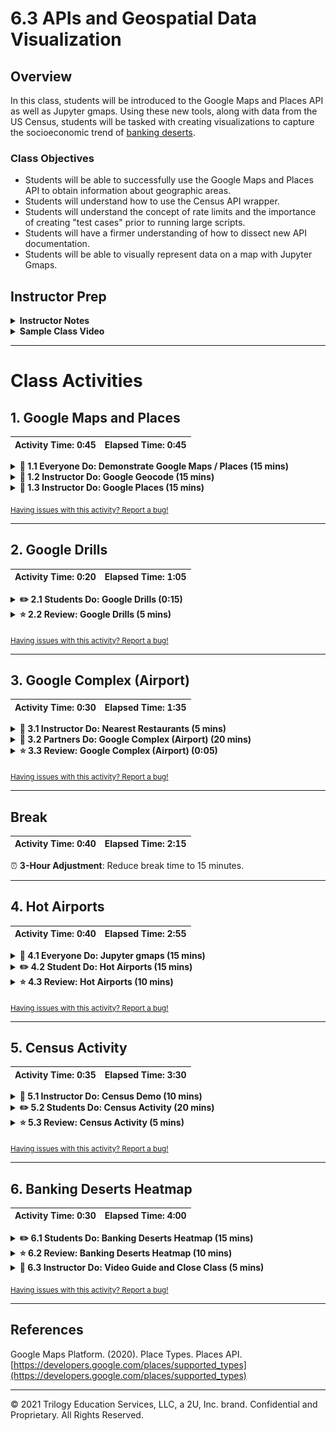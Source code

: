 # 6.3 APIs and Geospatial Data Visualization

## Overview

In this class, students will be introduced to the Google Maps and Places API as well as Jupyter gmaps. Using these new tools, along with data from the US Census, students will be tasked with creating visualizations to capture the socioeconomic trend of [banking deserts](http://www.theatlantic.com/business/archive/2016/03/banking-desert-ny-fed/473436/).

### Class Objectives

* Students will be able to successfully use the Google Maps and Places API to obtain information about geographic areas.
* Students will understand how to use the Census API wrapper.
* Students will understand the concept of rate limits and the importance of creating "test cases" prior to running large scripts.
* Students will have a firmer understanding of how to dissect new API documentation.
* Students will be able to visually represent data on a map with Jupyter Gmaps.

## Instructor Prep

<details>
  <summary><strong>Instructor Notes</strong></summary>

* You may find that this lesson falls on a weekday due to a holiday shifting the course schedule. In this case, we have provided notes within the LP that will allow you to **easily adjust the length of the lesson to fit into a weekday class**.

  * Be on the lookout for a **3-Hour Adjustment** note at the top of activities in this Lesson Plan. If this class is being taught on a weekday, please utilize the directions found in the note. Keep in mind that breaks will be reduced from 40 minutes to the typical 15 minutes for a weekday class as well.

  * Shortening these activities could potentially limit the students' ability to finish them, so please remind them to utilize office hours to clear up any questions they may have.

* Today's class is a fun one! In this class, students take on the role of social scientists and are tasked with using their newfound programming skills and API insights to visualize a real-world phenomenon: banking deserts.

* What _is_ a banking desert? In predominantly lower-income or elderly neighborhoods, there is often a dearth of banks. In their place is an abundance of high-interest "check-cashing" and "money transfer" providers. These shifty providers benefit from the fact that banks avoid such neighborhoods, leaving residents with few safe options to obtain cash, loans, or withdrawal services. To showcase this trend, students will use a dataset obtained from the US census that lists the socioeconomic factors (population, median age, household income, poverty rate, etc.) of each zip code in the country. They will then need to create code that randomly selects 700 zip codes and uses Google Places to identify the number of banks present within a 5 mile radius of that zip code. Finally, they will plot the relationship between "bank count" and  socioeconomic factors.

* Leading up to this exercise, you as Instructors and TAs will be responsible for teaching students how to correctly use the Google Geocoding and Places APIs — along with how to use them in combination. Today's class is also important, because these APIs will be useful tools in students' upcoming projects.

* Please reference our [Student FAQ](../../../05-Instructor-Resources/README.md#unit-06-python-APIs) for answers to questions frequently asked by students of this program. If you have any recommendations for additional questions, feel free to log an issue or a pull request with your desired additions.

* Have your TAs reference the [6.3-TimeTracker](TimeTracker.xlsx) to help keep track of time during class.

* **Note**:  The API keys used throughout this lesson have been disabled and will have to be replaced with active keys.

</details>

<details>
  <summary><strong>Sample Class Video</strong></summary>

* To view an example class lecture visit (Note video may not reflect latest lesson plan):

[Class Video](https://codingbootcamp.hosted.panopto.com/Panopto/Pages/Viewer.aspx?id=0fd1cd27-0c6b-4525-b1a7-aa1200e303b0)

</details>

- - -

# Class Activities

## 1. Google Maps and Places

| Activity Time:       0:45 |  Elapsed Time:      0:45  |
|---------------------------|---------------------------|

<details>
  <summary><strong>🎉 1.1 Everyone Do: Demonstrate Google Maps / Places (15 mins)</strong></summary>

* Open the [slideshow](https://docs.google.com/presentation/d/1TSi886_pX1_naQAB89-vIr_fDIaNpJQN_2HFMNeJxic) and use slides 1–2 to cover today's class objectives.

* Use slides 2-6 to accompany the beginning of this demonstration.

* Explain to students that, for the remainder of class, they will be working with the Google Maps and Places API. Let them know that this section is critical and may confuse them if they lose focus.

* Begin your discussion by opening the URL for the [Google Maps API](https://developers.google.com/maps/) and [Google Places API](https://developers.google.com/places/).

  * Google has made available some of the vast set of tools that power Google Maps, such that any developer can utilize the same technologies and datasets in their own applications.

  * At a basic level, these APIs allow developers to quickly convert locations into latitudinal and longitudinal coordinates, identify nearest restaurants to a given location, determine the distance between two points, and much more!

  * For the purposes of today's class, students will ultimately be using the data from Google Maps and Places to determine the number of banks in a given zip code and then compare those counts to socioeconomic factors associated with zip code.

* Once students have the picture in mind, show them how they can go about obtaining their own API key.

  * Start off by clicking the `Get Started` button on the [Google Maps Platform](https://cloud.google.com/maps-platform/) webpage.

  * Select the boxes for the `Maps` and `Places` products.

  * At this point, click Create a New Project and give the project a name. Once that has been done, click Create Billing Account. Explain that while Google now charges for services, a $200 credit is provided for these API services.

  * Warn students that any API usage beyond the $200 credit will be charged to their personal accounts. Send out a link to Google's billing page as a reference, and explain that API usage limits and billing alerts can be setup so that the free credit is not exceeded.

    * Navigate through the Acceptances to try the cloud platform, then complete the next form to establish a Google Cloud Platform account.

    * The following windows will automatically enable the Google Maps Platform. Once complete, a window containing a unique API key will appear. Copy this key for use in Python.

  * Send out the [Capping Queries](Activities/Resources/Capping_Queries.md) document to set query limits for API usage.

    * You can begin following the document from step 3 if you have not navigated away from your list of active APIs.

    ![API List](Images/API_List.png)

</details>

<details>
  <summary><strong>📣 1.2 Instructor Do: Google Geocode (15 mins)</strong></summary>

* Open the [slideshow](https://docs.google.com/presentation/d/1TSi886_pX1_naQAB89-vIr_fDIaNpJQN_2HFMNeJxic) and use slides 7–10 to accompany the beginning of this demonstration.

  * Now that everyone has an API Key (Congratulations!), it is time to start using it!

* To begin, show students how to utilize the Google Maps Geocoding API to turn addresses into latitudinal and longitudinal coordinates.

  * This process of converting an address to coordinates is called **geocoding**.

  * Since many APIs only understand locations formatted in terms of latitude/longitude, geocoding will be very valuable in translating addresses into data that APIs - like the Google Places API - can understand.

* At this point, either open [Google_Geocode.ipynb](Activities/01-Ins_Google_Geocode/Solved/Google_Geocode.ipynb) in Jupyter Notebook explaining the code in sequence, or live-code the script.

  * Utilize the API key from  `config.py`.

    * Google's API is not free and if credit card information is provided, they charge past a certain usage point. Here is a good time to again stress to students that they avoid pushing their API key to github by using adding the `config.py` to their `.gitignore` file or using environment variables.

  * Build the endpoint URL.

    * Remind students that printing the url will also expose their key. While it is useful for demonstration purposes here, it should be avoided in projects and homework.

  * Run a Python request on the URL.

  * Explore the resulting JSON in a pretty printed format.

  * Extract the components of the JSON we desire.

  * Format the results for printing.

    * This may be the first time students have seen string formatting using %s. Explain to them that `%s` can be used to substitute a string variable. After closing the quotations, the expression must be followed by `%` and then a tuple of string variables to be substituted respectively into each occurrence of `%s`.

    ![Images/03-Geocoding.png](Images/03-Geocoding.png)

* Once complete, take a moment to visit the [Google Maps Geocoding API](https://developers.google.com/maps/documentation/geocoding/start) documentation page and show students that the code created is effectively the same as what's expressed in the documentation.

  * Let them know that it's easy to be intimidated by code documentation but with a little practice it becomes simple to comprehend.

</details>

<details>
  <summary><strong>📣 1.3 Instructor Do: Google Places (15 mins)</strong></summary>

* Open the [slideshow](https://docs.google.com/presentation/d/1TSi886_pX1_naQAB89-vIr_fDIaNpJQN_2HFMNeJxic) and use slides 11–13 to accompany the beginning of this demonstration.

* Feel free to open up the [Google Places API](https://developers.google.com/maps/documentation/javascript/places#place_searches) and walk students through the documentation for a few minutes.

  * The points to emphasize are: [Nearby Search](https://developers.google.com/places/web-service/search#PlaceSearchRequests), [Text Search](https://developers.google.com/places/web-service/search#TextSearchRequests), and [Place Search](https://developers.google.com/places/web-service/search#RadarSearchRequests).

  * When using each of the different types of searches, there are expected inputs such as Latitude, Longitude or Radius. Additionally there are various optional parameters including: keyword, minPrice, maxPrice, type, etc.

  * It may also be beneficial to point out the various [types](https://developers.google.com/places/supported_types) Google categorizes by default. Students will be using the "bank" type later in the day when they start creating visualizations for Banking Deserts.

* Once students have a decent enough understanding of the API, open up [Google_Places.ipynb](Activities/02-Ins_Google_Places/Solved/Google_Places.ipynb) in Jupyter Notebook and explain the code.

  * For the most part, the code is similar to the earlier example. The base URL, however, has changed since the class is now using the Google Place Search API.

  * In this example, we are using a feature of the [requests library](http://docs.python-requests.org/en/master/user/quickstart/#passing-parameters-in-urls) in order to easily construct our url by passing in a dictionary of parameters.

  * During the discussion of this example, point out the various URL parameters like `keyword`, `location`, and `types`. Also point out the different JSON structure that is provided back to the user.

    ![Images/04-Places.png](Images/04-Places.png)

</details>

<sub>[Having issues with this activity? Report a bug!](https://bit.ly/39CIN7x)</sub>

- - -

## 2. Google Drills

| Activity Time:       0:20 |  Elapsed Time:      1:05  |
|---------------------------|---------------------------|

<details>
  <summary><strong>✏️ 2.1 Students Do: Google Drills (0:15)</strong></summary>

* ⏰ **3-Hour Adjustment**: Skip this **Students Do** activity and continue on to the review activity.

* The class will now create some code that makes calls to both the Google Places and Google Geocoding APIs.

* **File:** [Google_That.ipynb](Activities/03-Stu_Google_Drills/Unsolved/Google_That.ipynb)

* **Instructions:** [README.md](Activities/03-Stu_Google_Drills/README.md)

* The class will now create some code that makes calls to both the Google Places and Google Geocoding APIs.

* Send out the starter file for [Google_That.ipynb](Activities/03-Stu_Google_Drills/Unsolved/Google_That.ipynb) and open in Jupyter Notebook in order to explain the instructions to students.

* Open the [slideshow](https://docs.google.com/presentation/d/1TSi886_pX1_naQAB89-vIr_fDIaNpJQN_2HFMNeJxic) and use slides 14–16 to display the activity's instructions.

</details>

<details>
  <summary><strong>⭐ 2.2 Review: Google Drills (5 mins)</strong></summary>

* ⏰ **3-Hour Adjustment**: This review activity is now an **Everyone Do**.

  * Spend only 10 minutes on this activity.

  * Use the review section as guidance for talking points as you live-code along with the students.

  * Be sure to take your time and answer all student questions along the way.

* Open up [Google_That.ipynb](Activities/03-Stu_Google_Drills/Solved/Google_That.ipynb) within Jupyter Notebook and run through the code with the class line-by-line, making certain to hit upon the following points.

  * For the most part, the solution to these drills are self-explanatory. The only notable differences are that, in the last two drills, students would need to use a "Keyword Search" and a "Text Search". Both of these search types are articulated in the Google Places documentation.

  * Keyword Search

    ![Images/05-GoogleThat.png](Images/05-GoogleThat.png)

  * Text Search

    ![Images/05-GoogleThat2.png](Images/05-GoogleThat2.png)

</details>

<sub>[Having issues with this activity? Report a bug!](https://bit.ly/39CIQ3d)</sub>

- - -

## 3. Google Complex (Airport)

| Activity Time:       0:30 |  Elapsed Time:      1:35  |
|---------------------------|---------------------------|

<details>
  <summary><strong>📣 3.1 Instructor Do: Nearest Restaurants (5 mins)</strong></summary>

* Open the [slideshow](https://docs.google.com/presentation/d/1TSi886_pX1_naQAB89-vIr_fDIaNpJQN_2HFMNeJxic) and use slides 17–19 to accompany the beginning of this demonstration.

* Remind students that last class we learned how to make multiple queries and handle missing data using try/except and list comprehension.

  * Another way to build out an API dataset is to use pandas.

* Explain that we can use Pandas's `iterrows()` and `.loc` methods to find the closest restaurant of each type and store them in a data frame.

* Point out that just was we did last class, we will need to encapsulate our parsing logic using try/except blocks to allow for the API queries to continue when there are missing values.

* Open [NearestRestr.ipynb](Activities/04-Ins_NearestRestr/Solved/NearestRestr.ipynb) and explain the code to students while highlighting the following:

  * Set up empty columns to for values retrieved from API.

    ![00-NearestRestr1.png](Images/00-NearestRestr1.png)

  * `iterrows()` iterates through each row of the dataframe returning an index number and the contents of each row. Those row values can then be individually accessed using the column label like so `row['column label']`.

  ```python
  # use iterrows to iterate through pandas dataframe
  for index, row in types_df.iterrows():
  ```

  * In each iteration, the `keyword` value is overwritten to be the new target.

  ```python
  # get restaurant type from df
  restr_type = row['ethnicity']

  # add keyword to params dict
  params['keyword'] = restr_type
  ```

  * To retrieve `results` if it exists, we use `requests.get`. This works by sending a get request to the API by passing in the `base_url` and an optional parameter: `params`. This `params` parameter will then take the dictionary and send it to the query string for the request. The result of the request is then converted to a JSON.

  ```python
  # assemble url and make API request
  print(f"Retrieving Results for Index {index}: {restr_type}.")
  response = requests.get(base_url, params=params).json()

  # extract results
  results = response['results']
  ```

  * We use try/except block to attempt to retrieve the `name`, `vicinity`, `price_level` and `rating` from the request results. If the results don't contain any of these values a KeyError or IndexError will occur and trigger the except clause to run, but allow the code to keep running.

  * If no error occurs, then `.loc` is used to update the cells with the desired information from the results.

  ```python
  try:
      print(f"Closest {restr_type} restaurant is {results[0]['name']}.")

      types_df.loc[index, 'name'] = results[0]['name']
      types_df.loc[index, 'address'] = results[0]['vicinity']
      types_df.loc[index, 'price_level'] = results[0]['price_level']
      types_df.loc[index, 'rating'] = results[0]['rating']

  except (KeyError, IndexError):
      print("Missing field/result... skipping.")

  print("------------")
  ```

</details>

<details>
  <summary><strong>👥 3.2 Partners Do: Google Complex (Airport) (20 mins)</strong></summary>

* ⏰ **3-Hour Adjustment**: Skip this **Partners Do** activity and continue on to the review activity.

* **Files:**

  * [Airport_Ratings.ipynb](Activities/05-Stu_Google_Complex/Unsolved/Airport_Ratings.ipynb)

  * [Cities.csv](Activities/05-Stu_Google_Complex/Resources/Cities.csv)

* **Instructions:** [README.md](Activities/05-Stu_Google_Complex/README.md)

* In this activity, they will be tasked with obtaining the rating of every airport in the top 100 metropolitan areas according to Google Users. They will be given a list of airports and cities, and will need to use the Google Geocoding API and Google Places API to obtain the rating information.

* Next, open up the solved version [05-Stu_Google_Complex/Airport_Ratings.ipynb](Activities/05-Stu_Google_Complex/Solved/Airport_Ratings.ipynb) and show students the ending Data Frame.

  ![Airport - Output](Images/06-Airport_Output.png)

* Open the [slideshow](https://docs.google.com/presentation/d/1TSi886_pX1_naQAB89-vIr_fDIaNpJQN_2HFMNeJxic) and use slides 20-22 to display the activity's instructions.

</details>

<details>
  <summary><strong>⭐ 3.3 Review: Google Complex (Airport) (0:05)</strong></summary>

* ⏰**3-Hour Adjustment**: This review activity is now an **Everyone Do**.

  * Spend only 10 minutes on this activity.

  * Use the review section as guidance for talking points as you live-code along with the students.

  * Be sure to take your time and answer all student questions along the way.

* Open up [Airport_Ratings.ipynb](Activities/05-Stu_Google_Complex/Solved/Airport_Ratings.ipynb) within Jupyter Notebook and run through the code with the class line-by-line, making certain to hit upon the following points.

  * `iterrows()` is used to loop through each city in the DataFrame to obtain the geo-coordinates for each airport.

  * `.loc` sets the value of lat/lng columns to match the retrieved coordinates that Google Geocoder API provides.

    ![Images/06-Airport.png](Images/06-Airport.png)

    ![Images/06-Airport2.png](Images/06-Airport2.png)

  * The iteration is repeated a second time utilizing the newfound lat/lng to obtain the airport information according to Google Places.

  * Also, point out that the application uses a try-except block to avoid situations where Google Places is missing review information.

    ![Images/06-Airport3.png](Images/06-Airport3.png)

    ![Images/06-Airport4.png](Images/06-Airport4.png)

</details>

<sub>[Having issues with this activity? Report a bug!](https://bit.ly/2UF7Y5o)</sub>

- - -

## Break

| Activity Time:       0:40 |  Elapsed Time:      2:15  |
|---------------------------|---------------------------|

⏰ **3-Hour Adjustment**: Reduce break time to 15 minutes.

- - -

## 4. Hot Airports

| Activity Time:       0:40 |  Elapsed Time:      2:55  |
|---------------------------|---------------------------|

<details>
  <summary><strong>🎉 4.1 Everyone Do: Jupyter gmaps (15 mins)</strong></summary>

* Open the [slideshow](https://docs.google.com/presentation/d/1TSi886_pX1_naQAB89-vIr_fDIaNpJQN_2HFMNeJxic) and use slides 24–28 to accompany the beginning of this demonstration.

* **Note:** if you having trouble displaying the maps try running `jupyter nbextension enable --py gmaps` in your environment and retry.

* Upon returning to class, explain the use-case for [Jupyter gmaps](http://jupyter-gmaps.readthedocs.io/en/latest/tutorial.html). While discussing Jupyter gmaps, be sure to explain:

  * _gmaps_ is a plugin for Jupyter, allowing users to embed Google maps directly into their notebooks.

  * This grants the ability to visualize multiple layers of data as well as customize the appearance of the map.

* Before beginning the installation:

  * First revisit the steps to enable a google API.

  * Direct the students to return to the [Google API Console](https://console.developers.google.com/) and ensure the project created earlier is selected.

    ![Images/02-GoogleKey.png](Images/02-GoogleKey.png)

  * Click the library on the side panel and search for _Maps JavaScript API_.

  * Direct the students to enable the API.

* After the API is enabled, run these commands either in a jupyter notebook or terminal/git-bash.

* **Note:** The jupyter notebook server may need restarted for the changes to take place.

```
# enable jupyter extensions
jupyter nbextension enable --py --sys-prefix widgetsnbextension

# install gmaps
conda install -c conda-forge gmaps

# enable gmaps
jupyter nbextension enable --py --sys-prefix gmaps
```

* Before moving on to the demonstration, address questions and troubleshoot any installation issues.

* Explain to the students the following steps to create a Gmap:

  * First, configure gmaps by passing in the unique API key.

  * Building a base map is the first building block when creating visualizations with gmaps.

    * **Note**: some students may encounter an error with Jupyter Widgets when displaying the first figure. Reference the [Jupyter Widget documentation](http://ipywidgets.readthedocs.io/en/latest/user_install.html) for additional instructions.

  * In order to add layers to the map, a `marker_layer` is used by creating a list of tuples in the kernel. Each tuple is a coordinate for a US city.

  * Maps can be further  customized  by adding width and height attributes. Margin and padding can also be specified.

* Discuss that gmaps accepts coordinates from several different forms: the list of tuples as demonstrated, a dictionary of lists, and from a dataframe containing a column each for latitude and longitude.

* Once all students have their API keys and tools installed, send out the notebook file [gmap.ipynb](Activities/06-Evr_Jupyter_Gmaps/Unsolved/gmaps.ipynb). Live code and explain along the way:

  * Configuring gmaps by passing in their unique API key.

  * Building a base map. Explain to the students that this is the first building block when creating visualizations with gmaps.

  ```python
  import gmaps
  from config import gkey

  gmaps.configure(api_key=gkey)

  fig = gmaps.figure()
  ```

  ![Base Map](Images/07-Base_Map.png)

  * **Note**: some students may encounter an error with Jupyter Widgets when displaying the first figure. Reference the [Jupyter Widget documentation](http://ipywidgets.readthedocs.io/en/latest/user_install.html) for additional instructions.

  * Adding layers to the map. Demonstrate a `marker_layer` by creating a list of tuples in the kernel. Each tuple is a coordinate for a US city.

  ```python
  coordinates = [
      (40.71, -74.00),
      (30.26, -97.74),
      (46.87, -96.78),
      (47.60, -122.33),
      (32.71, -117.16)
  ]

  fig = gmaps.figure()
  markers = gmaps.marker_layer(marker_locations)
  fig.add_layer(markers)
  fig
  ```

  * Adjusting the viewport. Note how the map automatically adjusts the view as data is added. The zoom and map center and be manually adjusted within `gmaps.figure()`, though both parameters must be met to apply the adjustment.

  * Explain that the figure can also be centered within the user's output cell by setting the left and right margins to auto:

  ```python
  figure_layout = {'width': '400px', 'margin': '0 auto 0 auto'}

  gmaps.figure(layout=figure_layout)
  ```

  * Next, demonstrate map customization by adding width and height attributes. Margin and padding can also be specified.

  ```python
  import gmaps
  gmaps.configure(api_key="your_key")

  figure_layout = {
    'width': '400px',
    'width': '300px',
    'border': '1px solid black',
    'padding': '1px'
  }

  fig = gmaps.figure(layout=figure_layout)
  fig
  ```

  ![Customized Map](Images/07-Customized_Map.png)

* Finally, demonstrate exporting the completed figure as a .png file via the download button.

  ![Download Button](Images/07-Download.png)

* Discuss that gmaps accepts coordinates from several different forms: the list of tuples as demonstrated, a dictionary of lists, and from a dataframe containing a column each for latitude and longitude.

</details>

<details>
  <summary><strong>✏️ 4.2 Student Do: Hot Airports (15 mins)</strong></summary>

* ⏰ **3-Hour Adjustment**: Reduce activity time to 10 minutes.

* **Files:**

* [Airport_Output.csv](Activities/07-Stu_Airport_Map/Resources/Airport_Output.csv)

* [airport_heatmap.ipynb](Activities/07-Stu_Airport_Map/Unsolved/airport_heatmap.ipynb)

* **Instructions:** [README.md](Activities/07-Stu_Airport_Map/README.md)

* In this activity students will create a heat map based on airport ratings.

* Open the [slideshow](https://docs.google.com/presentation/d/1TSi886_pX1_naQAB89-vIr_fDIaNpJQN_2HFMNeJxic) and use slides 29–32 to display the activity's instructions and sample output.

</details>

<details>
  <summary><strong>⭐ 4.3 Review: Hot Airports (10 mins)</strong></summary>

* Open [airport_heatmap.ipynb](Activities/07-Stu_Airport_Map/Solved/airport_heatmap.ipynb) in jupyter notebook, explaining as you progress through the code.

  * Start by configuring gmaps by loading in an API key, then reading in the csv and storing it as a dataframe.

  * The Airport Rating column contains `NaN` values and strings. Using pandas methods `fillna` and `astype`, the column will be cleaned and usable.

    ![airport layer](Images/airport_layer.png)

  * At minimum, two things are needed for a heatmap: locations and a weight. The `"Lat"` and `"Lng"` columns are pulled out for locations and the `"Airport Rating"` for the weight.

  * For the bonus, the arguments `dissipating=False`, `max_intensity=10`, and `point_radius=1` allow the map to handle being zoomed.

  * Finally, a Gmap figure is created. Create the `heat_layer` by passing in locations and ratings, then the layer is added and the figure is displayed.

  * For the bonus, `map_type` can be changed by being passed in as a argument to `gmaps.figure()`

</details>

<sub>[Having issues with this activity? Report a bug!](https://bit.ly/3dJyfHb)</sub>

- - -

## 5. Census Activity

| Activity Time:       0:35 |  Elapsed Time:      3:30  |
|---------------------------|---------------------------|

<details>
  <summary><strong>📣 5.1 Instructor Do: Census Demo (10 mins)</strong></summary>

* Open the [slideshow](https://docs.google.com/presentation/d/1TSi886_pX1_naQAB89-vIr_fDIaNpJQN_2HFMNeJxic) and use slides 33-36 to accompany the beginning of this demonstration.

* **Note:** These census examples are definitely stretch targets. If you cannot get to it, don't sweat it!)

* As you transition to the next activity, explain to students that in the previous example all of the census data was provided to them. However, obtaining similar or other census data is fairly straightforward using the Python library census-wrapper.

* Have students visit the page [census-wrapper](https://github.com/datamade/census). Have them run `pip install census` and obtain a [Census API key](https://api.census.gov/data/key_signup.html) from the US Census Bureau. **Note:** It will take 2-3 minutes after you enter your information into the form to get your Census API key. To save time, you can simply provide students with your own key if there are issues with students getting a key.

* Once students are set up, walk students through the general documentation of the census-wrapper API.

  * In essence, the wrapper provides a fairly easy method of retrieving data from the 2013 census based on zip code, state, district, or county.

  * Each census field (e.g. Poverty Count, Unemployment Count, Number of Asians, etc.) is denoted with a label like B201534_10E. In using the API, developers list out each of the desired fields based on their labels.

  * The results are then returned as a list of dictionaries, which can be immediately converted into a DataFrame.

  * While discussing the API, it's fair to point out to students that the US Census API isn't the best documented API out there.

* Now open the file [Census_Demo.ipynb](Activities/08-Ins_Census/Solved/Census_Demo.ipynb) using Jupyter. Explain to students that this is the code used to create the csv in the banking deserts example. In particular, point out how:

  * We used the `c.acs5.get` method to grab data on each of the fields we needed. (Note: For ease of use a gist has been provided that explains what field each label in the US Census correlates with. We know. Your welcome.)

  * We divided the Poverty Count by Total Population to evaluate Poverty Rate. This is because the US census doesn't calculate Poverty Rate explicitly.

      ![Images/09-Census.png](Images/09-Census.png)

  * Ask if there are any questions before slacking out the code and proceeding with the activity.

</details>

<details>
  <summary><strong>✏️ 5.2 Students Do: Census Activity (20 mins)</strong></summary>

* ⏰ **3-Hour Adjustment**: Reduce activity time to 15 minutes.

* **Files:** [09-Stu_Census_API_Gmap/Census_States.ipynb](Activities/09-Stu_Census_API_Gmap/Unsolved/Census_States.ipynb)

* **Instructions:** [README.md](Activities/09-Stu_Census_API_Gmap/README.md)

* In this activity students will utilize the Census API to obtain census data at a state level and visualize it with gmaps.

* Open the [slideshow](https://docs.google.com/presentation/d/1TSi886_pX1_naQAB89-vIr_fDIaNpJQN_2HFMNeJxic) and use slides 37-39 to display the activity's instructions.

</details>

<details>
  <summary><strong>⭐ 5.3 Review: Census Activity (5 mins)</strong></summary>

* Review the solution in [Census_States.ipynb](Activities/09-Stu_Census_API_Gmap/Solved/Census_States.ipynb) explaining the code as you go along:

  * Using the census API to add the code `B23025_005E` and `{for': 'state:*'}` to retrieve data at the state level and adding this to the columns dictionary. This allows for a deeper look at the data.

  * Calculating the unemployment rate by dividing unemployment count by state population.

  ![Images/09-StateCensus.png](Images/09-StateCensus.png)

  * Reading in the csv file containing state centroid coordinates and appending them to the dataframe enables plotting on the map; this is because gmaps requires a set of coordinates to map the data.

  * Converting the 'Poverty Rate' column to a list then looping through it allows gmaps to assign the poverty rate for each state to its corresponding marker.

  ![10-State_Markers.png](Images/10-State_Markers.png)

* Check if there are any questions before proceeding to send out the solution.

</details>

<sub>[Having issues with this activity? Report a bug!](https://bit.ly/2Va47ML)</sub>

- - -

## 6. Banking Deserts Heatmap

| Activity Time:       0:30 |  Elapsed Time:      4:00  |
|---------------------------|---------------------------|

<details>
  <summary><strong>✏️ 6.1 Students Do: Banking Deserts Heatmap (15 mins)</strong></summary>

* **Files:**

* [zip_bank_data.csv](Activities/10-Stu_BankDeserts_Heatmap/Resources/zip_bank_data.csv)

* [Unsolved/Banking_Deserts_HeatMap.ipynb](Activities/10-Stu_BankDeserts_Heatmap/Unsolved/Banking_Deserts_HeatMap.ipynb)

* **Instructions** [README.md](Activities/10-Stu_BankDeserts_Heatmap/README.md)

* Explain to students that they'll be creating a data visualization to understand how prominent the "banking desert" phenomenon truly is. In order to accomplish this, they will be utilizing the US Census and their newfound skills with the Google Geocoder API and Jupyter gmaps.

* Send out the article on [banking deserts](https://www.theatlantic.com/business/archive/2016/03/banking-desert-ny-fed/473436/) from the Atlantic. Explain to students that "banking deserts" are a socioeconomic phenomenon in which many low-income and elderly areas tend to have no or few banking services available. The end-result is that these communities are often preyed upon by high-interest "check cashing" and "fast cash now" providers.

* Open the [slideshow](https://docs.google.com/presentation/d/1TSi886_pX1_naQAB89-vIr_fDIaNpJQN_2HFMNeJxic) and use slides 40-42 to display the activity's instructions.

</details>

<details>
  <summary><strong>⭐ 6.2 Review: Banking Deserts Heatmap (10 mins)</strong></summary>

* Open [Banking_Desert_HeatMap.ipynb](Activities/10-Stu_BankDeserts_Heatmap/Solved/Banking_Desert_HeatMap.ipynb) in jupyter notebook and go through the code. Along the way be sure to explain:

  * Find the poverty rate by dividing the `Poverty Count` by `Population`. Be sure to that each column is converted to an integer.

  * Create a new census dataframe  by selecting  "Zipcode", "Population", and "Poverty Rate".

  * Combine the data by loading "zip_bank_data.csv" into a dataframe and merge on  **Zipcode** with the census dataframe that was just created.

    ![merge data](Images/merge_data.png)

  * Configure `gmaps` by adding in an API key.

  * Grab the "Lat" and "Lng" to be stored as the locations that will be used in the heatmap. "Poverty Rate" will be used as the weight on the heatmap. Both these values will need to convert into floats.

  * A `heatmap_layer` is then created, added to the figure and displayed. Be sure to pass the arguments that handle the map dissipating when zoomed.

    ![heatmap](Images/heatmap.png)

  * "Bank Rate" is converted to a list in order to be passed in as `info_box_content` to the `symbol_layer`.

  * A symbol layer is created by passing in locations and "Bank Rate". The additional arguments are stylistic and can adjusted to help clear up how the map will look. The list comprehension `f"Bank amount: {bank}" for bank in bank_rate` will allow the bank data to be customized and added to the map. Finally the `symbol_layer` is added to the figure and displayed.

    ![bank map](Images/bank_map.png)

  * For the last steps, a new map is created by adding both the `heatmap_layer` and the `symbol_layer` before displaying the figure.

    ![final map](Images/final_map.png)

* Answer any questions on the maps before moving on to the statistics portion of the assignment. Go through the rest of the code and explain:

* The summary statistics can be found by using `mean()`, `median()`, and `mode()`.

```python
# Mean, median, mode for Poverty Rate
poverty_mean = round(census_data_complete['Poverty Rate'].astype('float').mean(), 2)
poverty_median = round(census_data_complete['Poverty Rate'].astype('float').median(), 2)
poverty_mode = round(census_data_complete['Poverty Rate'].astype('float').mode(), 2)

print(f"Poverty Rate Mean: {poverty_mean}")
print(f"Poverty Rate Median {poverty_median}")
print(f"Poverty Rate mode {poverty_mode}")
```

* For linear regression and scatter plot, we need to declare the independent (x) and dependent (y) values. `Poverty Rate` and `Bank Count` are stored as the independent and dependent values, respectively.

  * A linear regression model is generated for these variables.

  ```python
  # Run linear regression
  (slope, intercept, rvalue, pvalue, stderr) = linregress(x_values, y_values)
  regress_values = x_values * slope + intercept
  line_eq = "y = " + str(round(slope,2)) + "x + " + str(round(intercept,2))
  ```

  * A scatter plot is created with a superimposed regression line.

  * The R squared value is printed and the chart displayed.

* Explain there is a very weak correlation between poverty rates and bank counts.

  * Keep in mind that linear regression will not consider other factors such as population or size of the city.

</details>

<details>
  <summary><strong>📣 6.3 Instructor Do: Video Guide and Close Class (5 mins)</strong></summary>

* Before finishing up for the night, send out the [Video Guide](../VideoGuide.md) containing walkthroughs of this week's key activities. Encourage students to review them later and utilize office hours if they have further questions.

</details>

<sub>[Having issues with this activity? Report a bug!](https://bit.ly/2JAUjG8)</sub>

- - -

## References

Google Maps Platform. (2020). Place Types. Places API. [https://developers.google.com/places/supported_types](https://developers.google.com/places/supported_types)

- - -

© 2021 Trilogy Education Services, LLC, a 2U, Inc. brand. Confidential and Proprietary. All Rights Reserved.

